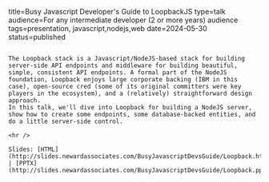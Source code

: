 title=Busy Javascript Developer's Guide to LoopbackJS
type=talk
audience=For any intermediate developer (2 or more years) audience
tags=presentation, javascript,nodejs,web
date=2024-05-30
status=published
~~~~~~

The Loopback stack is a Javascript/NodeJS-based stack for building server-side API endpoints and middleware for building beautiful, simple, consistent API endpoints. A formal part of the NodeJS foundation, Loopback enjoys large corporate backing (IBM in this case), open-source cred (some of its original committers were key players in the ecosystem), and a (relatively) straightforward design approach.
In this talk, we'll dive into Loopback for building a NodeJS server, show how to create some endpoints, some database-backed entities, and do a little server-side control.
    
<hr />

Slides: [HTML](http://slides.newardassociates.com/BusyJavascriptDevsGuide/Loopback.html) | [PPTX](http://slides.newardassociates.com/BusyJavascriptDevsGuide/Loopback.pptx)
